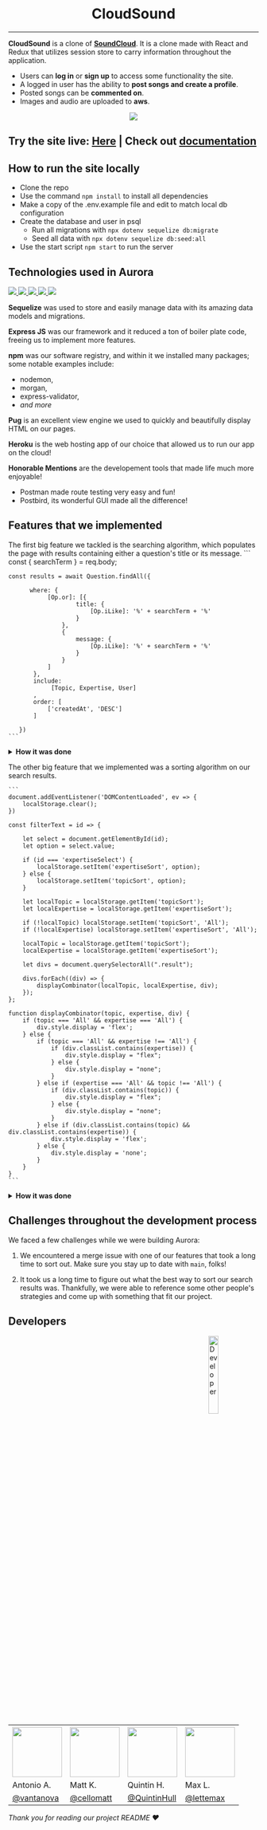 <h1 align="center">
CloudSound
</h1>


---

**CloudSound** is a clone of **[SoundCloud](https://www.soundcloud.com/)**.
It is a clone made with React and Redux that utilizes session store to carry information throughout
the application. 
* Users can **log in** or **sign up** to access some functionality the site.
* A logged in user has the ability to **post songs and create a profile**.
* Posted songs can be **commented on**.  
* Images and audio are uploaded to **aws**.

<p align="center">
<img src="https://user-images.githubusercontent.com/70362985/104137695-4981a400-5364-11eb-8ff9-7efc03e85bfd.png">
</p>

<h2>Try the site live: <a href=https://cloud-sound-react.herokuapp.com//>Here</a> <b>|</b> Check out <a href="https://github.com/vantanova/cloudsound/wiki">documentation</a></h2>

## How to run the site locally

- Clone the repo
- Use the command ```npm install``` to install all dependencies
- Make a copy of the .env.example file and edit to match local db configuration
- Create the database and user in psql
  * Run all migrations with ```npx dotenv sequelize db:migrate```
  * Seed all data with ```npx dotenv sequelize db:seed:all```
- Use the start script ```npm start``` to run the server

## Technologies used in Aurora
<p align="left">
<a href="https://sequelize.org/">
<img src="https://img.shields.io/badge/Sequelize-v6.3.5-blue">
<a/>

<a href="https://expressjs.com/">
<img src="https://img.shields.io/badge/Express-v4.17.1-blue">
<a/>
   
<a href="https://pugjs.org/api/getting-started.html">
<img src="https://img.shields.io/badge/Pug-v3-blue">
<a/>
  
<a href="https://nodejs.org/en/">  
<img src="https://img.shields.io/badge/Node-v14.15.3-blue">
<a/>

<a href="https://www.heroku.com/">
<img src="https://img.shields.io/badge/Heroku-hosting-blue">
<a/>
</p>

**Sequelize** was used to store and easily manage data with its amazing 
data models and migrations.

**Express JS** was our framework and it reduced a ton of boiler plate 
code, freeing us to implement more features. 

**npm** was our software registry, and within it we installed many packages;
some notable examples include:
* nodemon,
* morgan, 
* express-validator,
* *and more* 

**Pug** is an excellent view engine we used to quickly and
beautifully display HTML on our pages.

**Heroku** is the web hosting app of our choice that allowed us to 
run our app on the cloud! 

**Honorable Mentions** are the developement tools that made life 
much more enjoyable! 
* Postman made route testing very easy and fun!
* Postbird, its wonderful GUI made all the difference!

## Features that we implemented
The first big feature we tackled is the searching algorithm,
which populates the page with results containing either a question's
title or its message. 
    ```
    const {
           searchTerm
       } = req.body;


    const results = await Question.findAll({

          where: {
               [Op.or]: [{
                       title: {
                           [Op.iLike]: '%' + searchTerm + '%'
                       }
                   },
                   {
                       message: {
                           [Op.iLike]: '%' + searchTerm + '%'
                       }
                   }
               ]
           },
           include:
                [Topic, Expertise, User]
           ,
           order: [
               ['createdAt', 'DESC']
           ]

       })
    ```
<details><summary><b>How it was done</b></summary>

1. We started by extracting the search term from the POST request.

    ```
    const {
        searchTerm
    } = req.body;
    ```
2. Then we queried the database for questions where either the question title 
  or the question message (case insensitive) matched the search term.
  
    ```
    const results = await Question.findAll({
            where: {
                [Op.or]: [{
                        title: {
                            [Op.iLike]: '%' + searchTerm + '%'
                        }
                    },
                    {
                        message: {
                            [Op.iLike]: '%' + searchTerm + '%'
                        }
                    }
                ]
            },

        })
    ```
    
3. We included each question's topic, expertise level, and user, and 
  ordered the results so that the most recent question appears first. 

    ```
    include:
             [Topic, Expertise, User]
        ,
        order: [
            ['createdAt', 'DESC']
        ]
    ```    

</details>

The other big feature that we implemented was a sorting algorithm on our search results.

    ```
    document.addEventListener('DOMContentLoaded', ev => {
        localStorage.clear();
    })

    const filterText = id => {

        let select = document.getElementById(id);
        let option = select.value;

        if (id === 'expertiseSelect') {
            localStorage.setItem('expertiseSort', option);
        } else {
            localStorage.setItem('topicSort', option);
        }

        let localTopic = localStorage.getItem('topicSort');
        let localExpertise = localStorage.getItem('expertiseSort');

        if (!localTopic) localStorage.setItem('topicSort', 'All');
        if (!localExpertise) localStorage.setItem('expertiseSort', 'All');

        localTopic = localStorage.getItem('topicSort');
        localExpertise = localStorage.getItem('expertiseSort');

        let divs = document.querySelectorAll(".result");

        divs.forEach((div) => {
            displayCombinator(localTopic, localExpertise, div);
        });
    };

    function displayCombinator(topic, expertise, div) {
        if (topic === 'All' && expertise === 'All') {
            div.style.display = 'flex';
        } else {
            if (topic === 'All' && expertise !== 'All') {
                if (div.classList.contains(expertise)) {
                    div.style.display = "flex";
                } else {
                    div.style.display = "none";
                }
            } else if (expertise === 'All' && topic !== 'All') {
                if (div.classList.contains(topic)) {
                    div.style.display = "flex";
                } else {
                    div.style.display = "none";
                }
            } else if (div.classList.contains(topic) && div.classList.contains(expertise)) {
                div.style.display = 'flex';
            } else {
                div.style.display = 'none';
            }
        }
    }
    ```
<details><summary><b>How it was done</b></summary>

1. We started by populating the dropdown menus for Topic and Expertise Level on the 
search results page to reflect the topics and expertise levels of the result questions:

    ```
    let topicIds = []
    let expertiseIds = [];

    results.forEach((result) => {
        if (!topicIds.includes(result.Topic.id)) {
            topicIds.push(result.Topic.id)
        }
        if (!expertiseIds.includes(result.Expertise.id)) {
            expertiseIds.push(result.Expertise.id)
        }
    })

    const topics = await Topic.findAll({ where: {
        id: {
            [Op.in]: topicIds
        }
    }})

    const expertises = await Expertise.findAll({ where: {
        id: {
            [Op.in]: expertiseIds
        }
    }})
    ```
2. Then we cleared local storage when the search results page was loaded 
in order to make space for our sorting function variables:

    ```    
    document.addEventListener('DOMContentLoaded', ev => {
    localStorage.clear();
    })
    ```
    
    
3. We rendered the dropdown select menus with the content from our query in step 1, 
then set up an event listener to save the selected value to local storage:
    ```
    div.sort_bar
      select#topicSelect(name="topicId" class="form__dropdown" onchange="filterText('topicSelect')")
        option(value="" disabled selected hidden) Topic
        option(value="All") All
        each topic in topics
          option(value=topic.id class="form__dropdown--option")=topic.name

      select#expertiseSelect(name="expertiseId" class="form__dropdown" onchange="filterText('expertiseSelect')")
        option(value="" disabled selected hidden) Expertise Level
        option(value="All") All
        each expertise in expertises
          option(value=expertise.description class="form__dropdown--option")=expertise.description
    ```
    
    ```
    const filterText = id => {

      let select = document.getElementById(id);
      let option = select.value;

      if (id === 'expertiseSelect') {
          localStorage.setItem('expertiseSort', option);
      } else {
          localStorage.setItem('topicSort', option);
      }

      let localTopic = localStorage.getItem('topicSort');
      let localExpertise = localStorage.getItem('expertiseSort');

      if (!localTopic) localStorage.setItem('topicSort', 'All');
      if (!localExpertise) localStorage.setItem('expertiseSort', 'All');

      localTopic = localStorage.getItem('topicSort');
      localExpertise = localStorage.getItem('expertiseSort');
    };
    ```
      
4. We called a helper function on each of our result divs to filter results
based on the variables in local storage and render them dynamically:

    ```
    let divs = document.querySelectorAll(".result");

      divs.forEach((div) => {
          displayCombinator(localTopic, localExpertise, div);
    ```
    ```
    function displayCombinator(topic, expertise, div) {
      if (topic === 'All' && expertise === 'All') {
          div.style.display = 'flex';
      } else {
          if (topic === 'All' && expertise !== 'All') {
              if (div.classList.contains(expertise)) {
                  div.style.display = "flex";
              } else {
                  div.style.display = "none";
              }
          } else if (expertise === 'All' && topic !== 'All') {
              if (div.classList.contains(topic)) {
                  div.style.display = "flex";
              } else {
                  div.style.display = "none";
              }
          } else if (div.classList.contains(topic) && div.classList.contains(expertise)) {
              div.style.display = 'flex';
          } else {
              div.style.display = 'none';
          }
      }
    }
    ```
</details>

## Challenges throughout the development process
We faced a few challenges while we were building Aurora:

1. We encountered a merge issue with one of our features that took a long time to sort out.
Make sure you stay up to date with ```main```, folks!

2. It took us a long time to figure out what the best way to sort our search results was.
Thankfully, we were able to reference some other people's strategies and come up with something
that fit our project.


## Developers

<img alt="Developer" align="right" src="https://user-images.githubusercontent.com/70561117/103400187-079d6600-4af9-11eb-8d20-00c8f88e3936.png" width="20%" />
<table style="width:100%">
  <tr>
    <th><a href="https://github.com/vantanova" rel="nofollow"><img src="https://avatars1.githubusercontent.com/u/70561117?s=460&u=85a68af6fc136866eb4f33ee657aeb751aba9935&v=4" height="auto" width="100"></a></th>
    <th><a href="https://github.com/cellomatt" rel="nofollow"><img src="https://avatars3.githubusercontent.com/u/70362985?s=460&u=f842593461c24188b7472e98ec2813b87221bca2&v=4" height="auto" width="100"></a></th>
    <th><a href="https://github.com/QuintinHull" rel="nofollow"><img src="https://avatars2.githubusercontent.com/u/70037265?s=460&u=c4f09b24fc3acea13c4c81e5f0eef835bf54780b&v=4" height="auto" width="100"></a></th>
    <th><a href="https://github.com/lettemax" rel="nofollow"><img src="https://avatars0.githubusercontent.com/u/11065513?s=460&u=0c6a04b31933e0835366b26a34b62c33f3c427ca&v=4" height="auto" width="100"></a></th>
  </tr>
  <tr>
    <td>Antonio A.</td>
    <td>Matt K.</td>
    <td>Quintin H.</td>
    <td>Max L.</td>
  </tr>
  <tr>
    <td><a href="https://github.com/vantanova">@vantanova</a></td>
    <td><a href="https://github.com/cellomatt">@cellomatt</a></td>
    <td><a href="https://github.com/QuintinHull">@QuintinHull</a></td>
    <td><a href="https://github.com/lettemax">@lettemax</a></td>
  </tr>
</table>

<p> <i>Thank you for reading our project README ❤️</i> </p>


